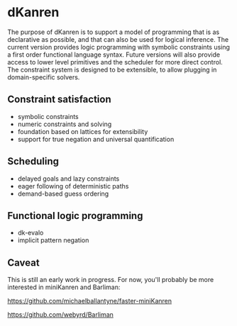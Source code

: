 # dKanren

The purpose of dKanren is to support a model of programming that is as declarative as possible, and that can also be used for logical inference.  The current version provides logic programming with symbolic constraints using a first order functional language syntax.  Future versions will also provide access to lower level primitives and the scheduler for more direct control.  The constraint system is designed to be extensible, to allow plugging in domain-specific solvers.


## Constraint satisfaction

* symbolic constraints
* numeric constraints and solving
* foundation based on lattices for extensibility
* support for true negation and universal quantification


## Scheduling

* delayed goals and lazy constraints
* eager following of deterministic paths
* demand-based guess ordering


## Functional logic programming

* dk-evalo
* implicit pattern negation


## Caveat

This is still an early work in progress.  For now, you'll probably be more interested in miniKanren and Barliman:

https://github.com/michaelballantyne/faster-miniKanren

https://github.com/webyrd/Barliman
